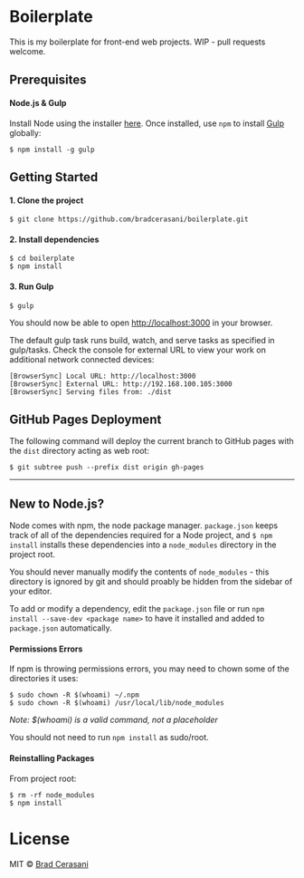 # Boilerplate

This is my boilerplate for front-end web projects. WIP - pull requests welcome.

## Prerequisites

#### Node.js & Gulp

Install Node using the installer [here](http://nodejs.org/). Once installed, use `npm` to install [Gulp](http://gulpjs.com) globally:

```
$ npm install -g gulp
```

## Getting Started

#### 1. Clone the project

```
$ git clone https://github.com/bradcerasani/boilerplate.git
```

#### 2. Install dependencies

```
$ cd boilerplate
$ npm install
```

#### 3. Run Gulp

```
$ gulp
```

You should now be able to open [http://localhost:3000](http://localhost:3000/) in your browser.

The default gulp task runs build, watch, and serve tasks as specified in gulp/tasks. Check the console for external URL to view your work on additional network connected devices:

```
[BrowserSync] Local URL: http://localhost:3000
[BrowserSync] External URL: http://192.168.100.105:3000
[BrowserSync] Serving files from: ./dist
```

## GitHub Pages Deployment

The following command will deploy the current branch to GitHub pages with the `dist` directory acting as web root:

`$ git subtree push --prefix dist origin gh-pages`

---

## New to Node.js?

Node comes with npm, the node package manager. `package.json` keeps track of all of the dependencies required for a Node project, and `$ npm install` installs these dependencies into a `node_modules` directory in the project root.

You should never manually modify the contents of `node_modules` - this directory is ignored by git and should proably be hidden from the sidebar of your editor.

To add or modify a dependency, edit the `package.json` file or run `npm install --save-dev <package name>` to have it installed and added to `package.json` automatically.

#### Permissions Errors

If npm is throwing permissions errors, you may need to chown some of the directories it uses:

```
$ sudo chown -R $(whoami) ~/.npm
$ sudo chown -R $(whoami) /usr/local/lib/node_modules
```

_Note: $(whoami) is a valid command, not a placeholder_

You should not need to run `npm install` as sudo/root. 

#### Reinstalling Packages

From project root:

```
$ rm -rf node_modules
$ npm install
```

# License

MIT © [Brad Cerasani](http://bradcerasani.me)
